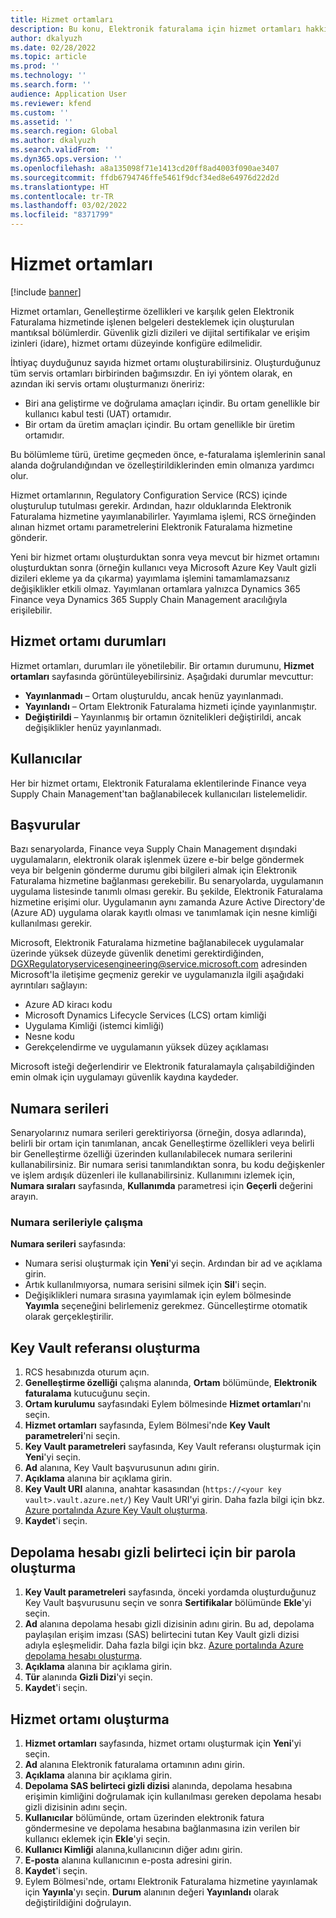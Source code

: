 ```yaml
---
title: Hizmet ortamları
description: Bu konu, Elektronik faturalama için hizmet ortamları hakkında bilgi sağlayıp bunları kurmayı açıklar.
author: dkalyuzh
ms.date: 02/28/2022
ms.topic: article
ms.prod: ''
ms.technology: ''
ms.search.form: ''
audience: Application User
ms.reviewer: kfend
ms.custom: ''
ms.assetid: ''
ms.search.region: Global
ms.author: dkalyuzh
ms.search.validFrom: ''
ms.dyn365.ops.version: ''
ms.openlocfilehash: a8a135098f71e1413cd20ff8ad4003f090ae3407
ms.sourcegitcommit: ffdb6794746ffe5461f9dcf34ed8e64976d22d2d
ms.translationtype: HT
ms.contentlocale: tr-TR
ms.lasthandoff: 03/02/2022
ms.locfileid: "8371799"
---
```

# <a name="service-environments"></a>Hizmet ortamları

[!include [banner](../includes/banner.md)]

Hizmet ortamları, Genelleştirme özellikleri ve karşılık gelen Elektronik Faturalama hizmetinde işlenen belgeleri desteklemek için oluşturulan mantıksal bölümlerdir. Güvenlik gizli dizileri ve dijital sertifikalar ve erişim izinleri (idare), hizmet ortamı düzeyinde konfigüre edilmelidir.

İhtiyaç duyduğunuz sayıda hizmet ortamı oluşturabilirsiniz. Oluşturduğunuz tüm servis ortamları birbirinden bağımsızdır. En iyi yöntem olarak, en azından iki servis ortamı oluşturmanızı öneririz:

- Biri ana geliştirme ve doğrulama amaçları içindir. Bu ortam genellikle bir kullanıcı kabul testi (UAT) ortamıdır.
- Bir ortam da üretim amaçları içindir. Bu ortam genellikle bir üretim ortamıdır.

Bu bölümleme türü, üretime geçmeden önce, e-faturalama işlemlerinin sanal alanda doğrulandığından ve özelleştirildiklerinden emin olmanıza yardımcı olur.

Hizmet ortamlarının, Regulatory Configuration Service (RCS) içinde oluşturulup tutulması gerekir. Ardından, hazır olduklarında Elektronik Faturalama hizmetine yayımlanabilirler. Yayımlama işlemi, RCS örneğinden alınan hizmet ortamı parametrelerini Elektronik Faturalama hizmetine gönderir.

Yeni bir hizmet ortamı oluşturduktan sonra veya mevcut bir hizmet ortamını oluşturduktan sonra (örneğin kullanıcı veya Microsoft Azure Key Vault gizli dizileri ekleme ya da çıkarma) yayımlama işlemini tamamlamazsanız değişiklikler etkili olmaz. Yayımlanan ortamlara yalnızca Dynamics 365 Finance veya Dynamics 365 Supply Chain Management aracılığıyla erişilebilir.

## <a name="service-environment-statuses"></a>Hizmet ortamı durumları

Hizmet ortamları, durumları ile yönetilebilir. Bir ortamın durumunu, **Hizmet ortamları** sayfasında görüntüleyebilirsiniz. Aşağıdaki durumlar mevcuttur:

- **Yayınlanmadı** – Ortam oluşturuldu, ancak henüz yayınlanmadı.
- **Yayınlandı** – Ortam Elektronik Faturalama hizmeti içinde yayınlanmıştır.
- **Değiştirildi** – Yayınlanmış bir ortamın öznitelikleri değiştirildi, ancak değişiklikler henüz yayınlanmadı.

## <a name="users"></a>Kullanıcılar

Her bir hizmet ortamı, Elektronik Faturalama eklentilerinde Finance veya Supply Chain Management'tan bağlanabilecek kullanıcıları listelemelidir.

## <a name="applications"></a>Başvurular

Bazı senaryolarda, Finance veya Supply Chain Management dışındaki uygulamaların, elektronik olarak işlenmek üzere e-bir belge göndermek veya bir belgenin gönderme durumu gibi bilgileri almak için Elektronik Faturalama hizmetine bağlanması gerekebilir. Bu senaryolarda, uygulamanın uygulama listesinde tanımlı olması gerekir. Bu şekilde, Elektronik Faturalama hizmetine erişimi olur. Uygulamanın aynı zamanda Azure Active Directory'de (Azure AD) uygulama olarak kayıtlı olması ve tanımlamak için nesne kimliği kullanılması gerekir. 

Microsoft, Elektronik Faturalama hizmetine bağlanabilecek uygulamalar üzerinde yüksek düzeyde güvenlik denetimi gerektirdiğinden, <DGXRegulatoryservicesengineering@service.microsoft.com> adresinden Microsoft'la iletişime geçmeniz gerekir ve uygulamanızla ilgili aşağıdaki ayrıntıları sağlayın:

- Azure AD kiracı kodu
- Microsoft Dynamics Lifecycle Services (LCS) ortam kimliği
- Uygulama Kimliği (istemci kimliği)
- Nesne kodu
- Gerekçelendirme ve uygulamanın yüksek düzey açıklaması

Microsoft isteği değerlendirir ve Elektronik faturalamayla çalışabildiğinden emin olmak için uygulamayı güvenlik kaydına kaydeder.

## <a name="number-sequences"></a>Numara serileri

Senaryolarınız numara serileri gerektiriyorsa (örneğin, dosya adlarında), belirli bir ortam için tanımlanan, ancak Genelleştirme özellikleri veya belirli bir Genelleştirme özelliği üzerinden kullanılabilecek numara serilerini kullanabilirsiniz. Bir numara serisi tanımlandıktan sonra, bu kodu değişkenler ve işlem ardışık düzenleri ile kullanabilirsiniz. Kullanımını izlemek için, **Numara sıraları** sayfasında, **Kullanımda** parametresi için **Geçerli** değerini arayın.

### <a name="working-with-number-sequences"></a>Numara serileriyle çalışma
**Numara serileri** sayfasında: 

- Numara serisi oluşturmak için **Yeni**'yi seçin. Ardından bir ad ve açıklama girin. 
- Artık kullanılmıyorsa, numara serisini silmek için **Sil**'i seçin.
- Değişiklikleri numara sırasına yayımlamak için eylem bölmesinde **Yayımla** seçeneğini belirlemeniz gerekmez. Güncelleştirme otomatik olarak gerçekleştirilir.

## <a name="create-a-key-vault-reference"></a>Key Vault referansı oluşturma

1. RCS hesabınızda oturum açın.
2. **Genelleştirme özelliği** çalışma alanında, **Ortam** bölümünde, **Elektronik faturalama** kutucuğunu seçin.
3. **Ortam kurulumu** sayfasındaki Eylem bölmesinde **Hizmet ortamları**'nı seçin.
4. **Hizmet ortamları** sayfasında, Eylem Bölmesi'nde **Key Vault parametreleri**'ni seçin.
5. **Key Vault parametreleri** sayfasında, Key Vault referansı oluşturmak için **Yeni**'yi seçin.
6. **Ad** alanına, Key Vault başvurusunun adını girin.
7. **Açıklama** alanına bir açıklama girin.
8. **Key Vault URI** alanına, anahtar kasasından (`https://<your key vault>.vault.azure.net/`) Key Vault URI'yi girin. Daha fazla bilgi için bkz. [Azure portalında Azure Key Vault oluşturma](e-invoicing-create-azure-key-vault-azure-portal.md).
9. **Kaydet**'i seçin.
    
## <a name="create-a-secret-for-the-storage-account-secret-token"></a>Depolama hesabı gizli belirteci için bir parola oluşturma

1. **Key Vault parametreleri** sayfasında, önceki yordamda oluşturduğunuz Key Vault başvurusunu seçin ve sonra **Sertifikalar** bölümünde **Ekle**'yi seçin.
2. **Ad** alanına depolama hesabı gizli dizisinin adını girin. Bu ad, depolama paylaşılan erişim imzası (SAS) belirtecini tutan Key Vault gizli dizisi adıyla eşleşmelidir. Daha fazla bilgi için bkz. [Azure portalında Azure depolama hesabı oluşturma](e-invoicing-create-azure-storage-account-azure-portal.md). 
3. **Açıklama** alanına bir açıklama girin.
4. **Tür** alanında **Gizli Dizi**'yi seçin.
5. **Kaydet**'i seçin.
    
## <a name="create-a-service-environment"></a>Hizmet ortamı oluşturma

1. **Hizmet ortamları** sayfasında, hizmet ortamı oluşturmak için **Yeni**'yi seçin.
2. **Ad** alanına Elektronik faturalama ortamının adını girin.
3. **Açıklama** alanına bir açıklama girin.
4. **Depolama SAS belirteci gizli dizisi** alanında, depolama hesabına erişimin kimliğini doğrulamak için kullanılması gereken depolama hesabı gizli dizisinin adını seçin.
5. **Kullanıcılar** bölümünde, ortam üzerinden elektronik fatura göndermesine ve depolama hesabına bağlanmasına izin verilen bir kullanıcı eklemek için **Ekle**'yi seçin.
6. **Kullanıcı Kimliği** alanına,kullanıcının diğer adını girin. 
7. **E-posta** alanına kullanıcının e-posta adresini girin.
8. **Kaydet**'i seçin.
9. Eylem Bölmesi'nde, ortamı Elektronik Faturalama hizmetine yayınlamak için **Yayınla**'yı seçin. **Durum** alanının değeri **Yayınlandı** olarak değiştirildiğini doğrulayın.
